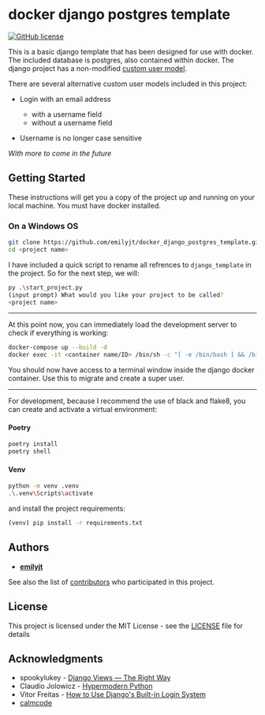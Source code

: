 # docker django postgres template

[![GitHub license](https://img.shields.io/github/license/emilyjt/django_template)](https://github.com/emilyjt/django_template/blob/master/LICENSE)

This is a basic django template that has been designed for use with docker. The included database is postgres, also contained within docker. The django project has a non-modified [custom user model](https://docs.djangoproject.com/en/3.0/topics/auth/customizing/#using-a-custom-user-model-when-starting-a-project).

There are several alternative custom user models included in this project:

- Login with an email address

  - with a username field
  - without a username field

- Username is no longer case sensitive

_With more to come in the future_

## Getting Started

These instructions will get you a copy of the project up and running on your local machine. You must have docker installed.

### On a Windows OS

```bash
git clone https://github.com/emilyjt/docker_django_postgres_template.git <project name>
cd <project name>
```

I have included a quick script to rename all refrences to `django_template` in the project.
So for the next step, we will:

```bash
py .\start_project.py
(input prompt) What would you like your project to be called?
<project name>
```

---

At this point now, you can immediately load the development server to check if everything is working:

```bash
docker-compose up --build -d
docker exec -it <container name/ID> /bin/sh -c "[ -e /bin/bash ] && /bin/bash || /bin/sh"
```

You should now have access to a terminal window inside the django docker container. Use this
to migrate and create a super user.

---

For development, because I recommend the use of black and flake8, you can create and activate a virtual environment:

#### Poetry

```bash
poetry install
poetry shell
```

#### Venv

```bash
python -m venv .venv
.\.venv\Scripts\activate
```

and install the project requirements:

```bash
(venv) pip install -r requirements.txt
```

## Authors

- [**emilyjt**](https://github.com/emilyjt)

See also the list of [contributors](https://github.com/emilyjt/django_template/contributors) who participated in this project.

## License

This project is licensed under the MIT License - see the [LICENSE](LICENSE) file for details

## Acknowledgments

- spookylukey - [Django Views — The Right Way](https://spookylukey.github.io/django-views-the-right-way/the-pattern.html)
- Claudio Jolowicz - [Hypermodern Python](https://cjolowicz.github.io/posts/hypermodern-python-01-setup/)
- Vitor Freitas - [How to Use Django's Built-in Login System](https://simpleisbetterthancomplex.com/tutorial/2016/06/27/how-to-use-djangos-built-in-login-system.html)
- [calmcode](https://calmcode.io/)
